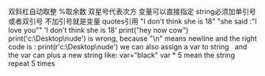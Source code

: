 双斜杠自动取整 %取余数 双星号代表次方 变量可以直接指定
string必须加单引号或者双引号 不加引号就是变量  quotes引用
"I don't think she is 18"  "she said :"I love you""
'I don\'t think she is 18'
print("hey now cow") 
print('c:\Desktop\nude') is wrong, because  "\n" means newline 
and the right code is : print(r'c:\Desktop\nude')
we can also assign a var to string    and  the var can plus a new string  like:  var+"black"
var * 5  mean the string repeat 5 times
